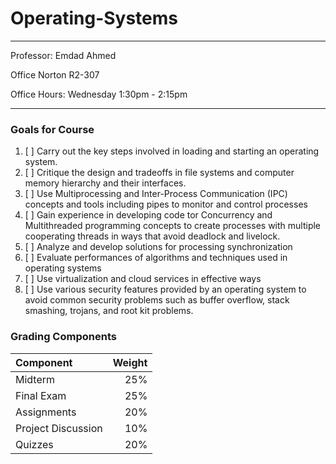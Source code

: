 # Operating-Systems

---

Professor: Emdad Ahmed

Office Norton R2-307

Office Hours: Wednesday 1:30pm - 2:15pm

---

### Goals for Course

1. [ ] Carry out the key steps involved in loading and starting an operating system.
2. [ ] Critique the design and tradeoffs in file systems and computer memory hierarchy and
       their interfaces.
3. [ ] Use Multiprocessing and Inter-Process Communication (IPC) concepts and tools
       including pipes to monitor and control processes
4. [ ] Gain experience in developing code tor Concurrency and Multithreaded programming
       concepts to create processes with multiple cooperating threads in ways that avoid
       deadlock and livelock.
5. [ ] Analyze and develop solutions for processing synchronization
6. [ ] Evaluate performances of algorithms and techniques used in operating systems
7. [ ] Use virtualization and cloud services in effective ways
8. [ ] Use various security features provided by an operating system to avoid common security problems such as buffer overflow, stack smashing, trojans, and root kit problems.

### Grading Components

| Component          | Weight |
| :----------------- | -----: |
| Midterm            |    25% |
| Final Exam         |    25% |
| Assignments        |    20% |
| Project Discussion |    10% |
| Quizzes            |    20% |
